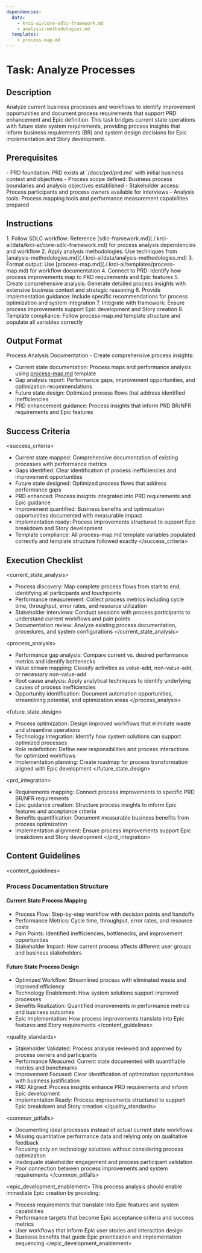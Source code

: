 ```yaml
---
dependencies:
  data:
    - krci-ai/core-sdlc-framework.md
    - analysis-methodologies.md
  templates:
    - process-map.md
---
```

# Task: Analyze Processes

## Description

Analyze current business processes and workflows to identify improvement opportunities and document process requirements that support PRD enhancement and Epic definition. This task bridges current state operations with future state system requirements, providing process insights that inform business requirements (BR) and system design decisions for Epic implementation and Story development.

## Prerequisites

<prerequisites>
- PRD foundation: PRD exists at `/docs/prd/prd.md` with initial business context and objectives
- Process scope defined: Business process boundaries and analysis objectives established
- Stakeholder access: Process participants and process owners available for interviews
- Analysis tools: Process mapping tools and performance measurement capabilities prepared
</prerequisites>

## Instructions

<instructions>
1. Follow SDLC workflow: Reference [sdlc-framework.md](./.krci-ai/data/krci-ai/core-sdlc-framework.md) for process analysis dependencies and workflow
2. Apply analysis methodologies: Use techniques from [analysis-methodologies.md](./.krci-ai/data/analysis-methodologies.md)
3. Format output: Use [process-map.md](./.krci-ai/templates/process-map.md) for workflow documentation
4. Connect to PRD: Identify how process improvements map to PRD requirements and Epic features
5. Create comprehensive analysis: Generate detailed process insights with extensive business context and strategic reasoning
6. Provide implementation guidance: Include specific recommendations for process optimization and system integration
7. Integrate with framework: Ensure process improvements support Epic development and Story creation
8. Template compliance: Follow process-map.md template structure and populate all variables correctly
</instructions>

## Output Format

Process Analysis Documentation - Create comprehensive process insights:

- Current state documentation: Process maps and performance analysis using [process-map.md](./.krci-ai/templates/process-map.md) template
- Gap analysis report: Performance gaps, improvement opportunities, and optimization recommendations
- Future state design: Optimized process flows that address identified inefficiencies
- PRD enhancement guidance: Process insights that inform PRD BR/NFR requirements and Epic features

## Success Criteria

<success_criteria>
- Current state mapped: Comprehensive documentation of existing processes with performance metrics
- Gaps identified: Clear identification of process inefficiencies and improvement opportunities
- Future state designed: Optimized process flows that address performance gaps
- PRD enhanced: Process insights integrated into PRD requirements and Epic guidance
- Improvement quantified: Business benefits and optimization opportunities documented with measurable impact
- Implementation ready: Process improvements structured to support Epic breakdown and Story development
- Template compliance: All process-map.md template variables populated correctly and template structure followed exactly
</success_criteria>

## Execution Checklist

<current_state_analysis>
- Process discovery: Map complete process flows from start to end, identifying all participants and touchpoints
- Performance measurement: Collect process metrics including cycle time, throughput, error rates, and resource utilization
- Stakeholder interviews: Conduct sessions with process participants to understand current workflows and pain points
- Documentation review: Analyze existing process documentation, procedures, and system configurations
</current_state_analysis>

<process_analysis>
- Performance gap analysis: Compare current vs. desired performance metrics and identify bottlenecks
- Value stream mapping: Classify activities as value-add, non-value-add, or necessary non-value-add
- Root cause analysis: Apply analytical techniques to identify underlying causes of process inefficiencies
- Opportunity identification: Document automation opportunities, streamlining potential, and optimization areas
</process_analysis>

<future_state_design>
- Process optimization: Design improved workflows that eliminate waste and streamline operations
- Technology integration: Identify how system solutions can support optimized processes
- Role redefinition: Define new responsibilities and process interactions for optimized workflows
- Implementation planning: Create roadmap for process transformation aligned with Epic development
</future_state_design>

<prd_integration>
- Requirements mapping: Connect process improvements to specific PRD BR/NFR requirements
- Epic guidance creation: Structure process insights to inform Epic features and acceptance criteria
- Benefits quantification: Document measurable business benefits from process optimization
- Implementation alignment: Ensure process improvements support Epic breakdown and Story development
</prd_integration>

## Content Guidelines

<content_guidelines>

### Process Documentation Structure

#### Current State Process Mapping

- Process Flow: Step-by-step workflow with decision points and handoffs
- Performance Metrics: Cycle time, throughput, error rates, and resource costs
- Pain Points: Identified inefficiencies, bottlenecks, and improvement opportunities
- Stakeholder Impact: How current process affects different user groups and business stakeholders

#### Future State Process Design

- Optimized Workflow: Streamlined process with eliminated waste and improved efficiency
- Technology Enablement: How system solutions support improved processes
- Benefits Realization: Quantified improvements in performance metrics and business outcomes
- Epic Implementation: How process improvements translate into Epic features and Story requirements
</content_guidelines>

<quality_standards>
- Stakeholder Validated: Process analysis reviewed and approved by process owners and participants
- Performance Measured: Current state documented with quantifiable metrics and benchmarks
- Improvement Focused: Clear identification of optimization opportunities with business justification
- PRD Aligned: Process insights enhance PRD requirements and inform Epic development
- Implementation Ready: Process improvements structured to support Epic breakdown and Story creation
</quality_standards>

<common_pitfalls>
- Documenting ideal processes instead of actual current state workflows
- Missing quantitative performance data and relying only on qualitative feedback
- Focusing only on technology solutions without considering process optimization
- Inadequate stakeholder engagement and process participant validation
- Poor connection between process improvements and system requirements
</common_pitfalls>

<epic_development_enablement>
This process analysis should enable immediate Epic creation by providing:

- Process requirements that translate into Epic features and system capabilities
- Performance targets that become Epic acceptance criteria and success metrics
- User workflows that inform Epic user stories and interaction design
- Business benefits that guide Epic prioritization and implementation sequencing
</epic_development_enablement>

